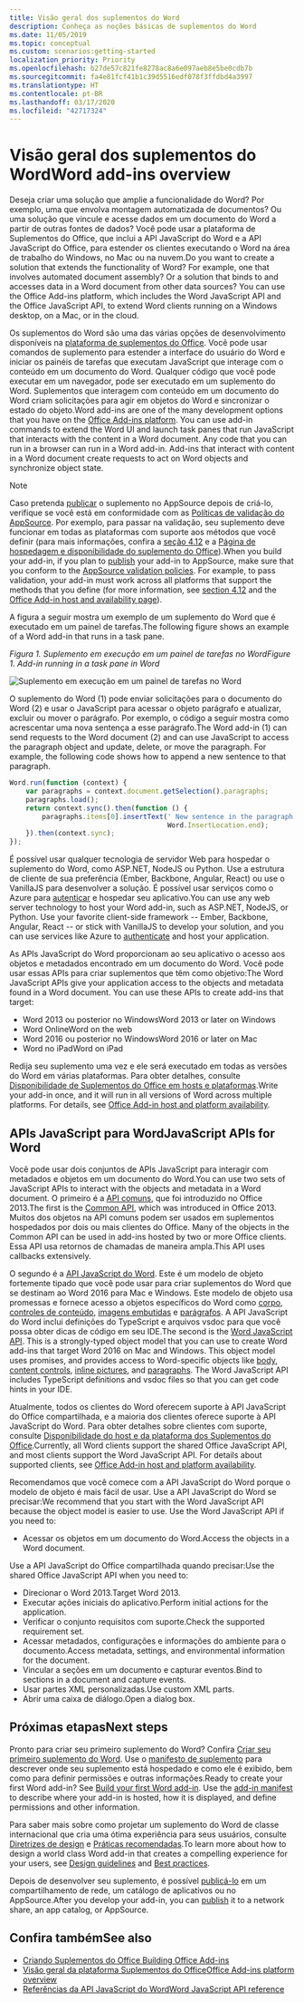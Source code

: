 ```yaml
---
title: Visão geral dos suplementos do Word
description: Conheça as noções básicas de suplementos do Word
ms.date: 11/05/2019
ms.topic: conceptual
ms.custom: scenarios:getting-started
localization_priority: Priority
ms.openlocfilehash: b27de57c821fe8278ac8a6e097aeb8e5be0cdb7b
ms.sourcegitcommit: fa4e81fcf41b1c39d5516edf078f3ffdbd4a3997
ms.translationtype: HT
ms.contentlocale: pt-BR
ms.lasthandoff: 03/17/2020
ms.locfileid: "42717324"
---
```

# <a name="word-add-ins-overview"></a><span data-ttu-id="8533f-103">Visão geral dos suplementos do Word</span><span class="sxs-lookup"><span data-stu-id="8533f-103">Word add-ins overview</span></span>

<span data-ttu-id="8533f-p101">Deseja criar uma solução que amplie a funcionalidade do Word? Por exemplo, uma que envolva montagem automatizada de documentos? Ou uma solução que vincule e acesse dados em um documento do Word a partir de outras fontes de dados? Você pode usar a plataforma de Suplementos do Office, que inclui a API JavaScript do Word e a API JavaScript do Office, para estender os clientes executando o Word na área de trabalho do Windows, no Mac ou na nuvem.</span><span class="sxs-lookup"><span data-stu-id="8533f-p101">Do you want to create a solution that extends the functionality of Word? For example, one that involves automated document assembly? Or a solution that binds to and accesses data in a Word document from other data sources? You can use the Office Add-ins platform, which includes the Word JavaScript API and the Office JavaScript API, to extend Word clients running on a Windows desktop, on a Mac, or in the cloud.</span></span>

<span data-ttu-id="8533f-p102">Os suplementos do Word são uma das várias opções de desenvolvimento disponíveis na [plataforma de suplementos do Office](../overview/office-add-ins.md). Você pode usar comandos de suplemento para estender a interface do usuário do Word e iniciar os painéis de tarefas que executam JavaScript que interage com o conteúdo em um documento do Word. Qualquer código que você pode executar em um navegador, pode ser executado em um suplemento do Word. Suplementos que interagem com conteúdo em um documento do Word criam solicitações para agir em objetos do Word e sincronizar o estado do objeto.</span><span class="sxs-lookup"><span data-stu-id="8533f-p102">Word add-ins are one of the many development options that you have on the [Office Add-ins platform](../overview/office-add-ins.md). You can use add-in commands to extend the Word UI and launch task panes that run JavaScript that interacts with the content in a Word document. Any code that you can run in a browser can run in a Word add-in. Add-ins that interact with content in a Word document create requests to act on Word objects and synchronize object state.</span></span> 

> [!NOTE]
> <span data-ttu-id="8533f-p103">Caso pretenda [publicar](../publish/publish.md) o suplemento no AppSource depois de criá-lo, verifique se você está em conformidade com as [Políticas de validação do AppSource](/office/dev/store/validation-policies). Por exemplo, para passar na validação, seu suplemento deve funcionar em todas as plataformas com suporte aos métodos que você definir (para mais informações, confira a [seção 4.12](/office/dev/store/validation-policies#4-apps-and-add-ins-behave-predictably) e a [Página de hospedagem e disponibilidade do suplemento do Office](../overview/office-add-in-availability.md)).</span><span class="sxs-lookup"><span data-stu-id="8533f-p103">When you build your add-in, if you plan to [publish](../publish/publish.md) your add-in to AppSource, make sure that you conform to the [AppSource validation policies](/office/dev/store/validation-policies). For example, to pass validation, your add-in must work across all platforms that support the methods that you define (for more information, see [section 4.12](/office/dev/store/validation-policies#4-apps-and-add-ins-behave-predictably) and the [Office Add-in host and availability page](../overview/office-add-in-availability.md)).</span></span>

<span data-ttu-id="8533f-114">A figura a seguir mostra um exemplo de um suplemento do Word que é executado em um painel de tarefas.</span><span class="sxs-lookup"><span data-stu-id="8533f-114">The following figure shows an example of a Word add-in that runs in a task pane.</span></span>

<span data-ttu-id="8533f-115">*Figura 1. Suplemento em execução em um painel de tarefas no Word*</span><span class="sxs-lookup"><span data-stu-id="8533f-115">*Figure 1. Add-in running in a task pane in Word*</span></span>

![Suplemento em execução em um painel de tarefas no Word](../images/word-add-in-show-host-client.png)

<span data-ttu-id="8533f-p104">O suplemento do Word (1) pode enviar solicitações para o documento do Word (2) e usar o JavaScript para acessar o objeto parágrafo e atualizar, excluir ou mover o parágrafo. Por exemplo, o código a seguir mostra como acrescentar uma nova sentença a esse parágrafo.</span><span class="sxs-lookup"><span data-stu-id="8533f-p104">The Word add-in (1) can send requests to the Word document (2) and can use JavaScript to access the paragraph object and update, delete, or move the paragraph. For example, the following code shows how to append a new sentence to that paragraph.</span></span>

```js
Word.run(function (context) {
    var paragraphs = context.document.getSelection().paragraphs;
    paragraphs.load();
    return context.sync().then(function () {
        paragraphs.items[0].insertText(' New sentence in the paragraph.',
                                       Word.InsertLocation.end);
    }).then(context.sync);
});

```

<span data-ttu-id="8533f-p105">É possível usar qualquer tecnologia de servidor Web para hospedar o suplemento do Word, como ASP.NET, NodeJS ou Python. Use a estrutura de cliente de sua preferência (Ember, Backbone, Angular, React) ou use o VanillaJS para desenvolver a solução. É possível usar serviços como o Azure para [autenticar](../develop/overview-authn-authz.md) e hospedar seu aplicativo.</span><span class="sxs-lookup"><span data-stu-id="8533f-p105">You can use any web server technology to host your Word add-in, such as ASP.NET, NodeJS, or Python. Use your favorite client-side framework -- Ember, Backbone, Angular, React -- or stick with VanillaJS to develop your solution, and you can use services like Azure to [authenticate](../develop/overview-authn-authz.md) and host your application.</span></span>

<span data-ttu-id="8533f-p106">As APIs JavaScript do Word proporcionam ao seu aplicativo o acesso aos objetos e metadados encontrado em um documento do Word. Você pode usar essas APIs para criar suplementos que têm como objetivo:</span><span class="sxs-lookup"><span data-stu-id="8533f-p106">The Word JavaScript APIs give your application access to the objects and metadata found in a Word document. You can use these APIs to create add-ins that target:</span></span>

* <span data-ttu-id="8533f-123">Word 2013 ou posterior no Windows</span><span class="sxs-lookup"><span data-stu-id="8533f-123">Word 2013 or later on Windows</span></span>
* <span data-ttu-id="8533f-124">Word Online</span><span class="sxs-lookup"><span data-stu-id="8533f-124">Word on the web</span></span>
* <span data-ttu-id="8533f-125">Word 2016 ou posterior no Windows</span><span class="sxs-lookup"><span data-stu-id="8533f-125">Word 2016 or later on Mac</span></span>
* <span data-ttu-id="8533f-126">Word no iPad</span><span class="sxs-lookup"><span data-stu-id="8533f-126">Word on iPad</span></span>

<span data-ttu-id="8533f-p107">Redija seu suplemento uma vez e ele será executado em todas as versões do Word em várias plataformas. Para obter detalhes, consulte [Disponibilidade de Suplementos do Office em hosts e plataformas](../overview/office-add-in-availability.md).</span><span class="sxs-lookup"><span data-stu-id="8533f-p107">Write your add-in once, and it will run in all versions of Word across multiple platforms. For details, see [Office Add-in host and platform availability](../overview/office-add-in-availability.md).</span></span>

## <a name="javascript-apis-for-word"></a><span data-ttu-id="8533f-129">APIs JavaScript para Word</span><span class="sxs-lookup"><span data-stu-id="8533f-129">JavaScript APIs for Word</span></span>

<span data-ttu-id="8533f-130">Você pode usar dois conjuntos de APIs JavaScript para interagir com metadados e objetos em um documento do Word.</span><span class="sxs-lookup"><span data-stu-id="8533f-130">You can use two sets of JavaScript APIs to interact with the objects and metadata in a Word document.</span></span> <span data-ttu-id="8533f-131">O primeiro é a [API comuns](/javascript/api/office), que foi introduzido no Office 2013.</span><span class="sxs-lookup"><span data-stu-id="8533f-131">The first is the [Common API](/javascript/api/office), which was introduced in Office 2013.</span></span> <span data-ttu-id="8533f-132">Muitos dos objetos na API comuns podem ser usados em suplementos hospedados por dois ou mais clientes do Office. </span><span class="sxs-lookup"><span data-stu-id="8533f-132">Many of the objects in the Common API can be used in add-ins hosted by two or more Office clients.</span></span> <span data-ttu-id="8533f-133">Essa API usa retornos de chamadas de maneira ampla.</span><span class="sxs-lookup"><span data-stu-id="8533f-133">This API uses callbacks extensively.</span></span>

<span data-ttu-id="8533f-p109">O segundo é a [API JavaScript do Word](/javascript/api/word). Este é um modelo de objeto fortemente tipado que você pode usar para criar suplementos do Word que se destinam ao Word 2016 para Mac e Windows. Este modelo de objeto usa promessas e fornece acesso a objetos específicos do Word como [corpo](/javascript/api/word/word.body), [controles de conteúdo](/javascript/api/word/word.contentcontrol), [imagens embutidas](/javascript/api/word/word.inlinepicture) e [parágrafos](/javascript/api/word/word.paragraph). A API JavaScript do Word inclui definições do TypeScript e arquivos vsdoc para que você possa obter dicas de código em seu IDE.</span><span class="sxs-lookup"><span data-stu-id="8533f-p109">The second is the [Word JavaScript API](/javascript/api/word). This is a strongly-typed object model that you can use to create Word add-ins that target Word 2016 on Mac and Windows. This object model uses promises, and provides access to Word-specific objects like [body](/javascript/api/word/word.body), [content controls](/javascript/api/word/word.contentcontrol), [inline pictures](/javascript/api/word/word.inlinepicture), and [paragraphs](/javascript/api/word/word.paragraph). The Word JavaScript API includes TypeScript definitions and vsdoc files so that you can get code hints in your IDE.</span></span>

<span data-ttu-id="8533f-p110">Atualmente, todos os clientes do Word oferecem suporte à API JavaScript do Office compartilhada, e a maioria dos clientes oferece suporte à API JavaScript do Word. Para obter detalhes sobre clientes com suporte, consulte [Disponibilidade do host e da plataforma dos Suplementos do Office](../overview/office-add-in-availability.md).</span><span class="sxs-lookup"><span data-stu-id="8533f-p110">Currently, all Word clients support the shared Office JavaScript API, and most clients support the Word JavaScript API. For details about supported clients, see [Office Add-in host and platform availability](../overview/office-add-in-availability.md).</span></span>

<span data-ttu-id="8533f-p111">Recomendamos que você comece com a API JavaScript do Word porque o modelo de objeto é mais fácil de usar. Use a API JavaScript do Word se precisar:</span><span class="sxs-lookup"><span data-stu-id="8533f-p111">We recommend that you start with the Word JavaScript API because the object model is easier to use. Use the Word JavaScript API if you need to:</span></span>

* <span data-ttu-id="8533f-142">Acessar os objetos em um documento do Word.</span><span class="sxs-lookup"><span data-stu-id="8533f-142">Access the objects in a Word document.</span></span>

<span data-ttu-id="8533f-143">Use a API JavaScript do Office compartilhada quando precisar:</span><span class="sxs-lookup"><span data-stu-id="8533f-143">Use the shared Office JavaScript API when you need to:</span></span>

* <span data-ttu-id="8533f-144">Direcionar o Word 2013.</span><span class="sxs-lookup"><span data-stu-id="8533f-144">Target Word 2013.</span></span>
* <span data-ttu-id="8533f-145">Executar ações iniciais do aplicativo.</span><span class="sxs-lookup"><span data-stu-id="8533f-145">Perform initial actions for the application.</span></span>
* <span data-ttu-id="8533f-146">Verificar o conjunto requisitos com suporte.</span><span class="sxs-lookup"><span data-stu-id="8533f-146">Check the supported requirement set.</span></span>
* <span data-ttu-id="8533f-147">Acessar metadados, configurações e informações do ambiente para o documento.</span><span class="sxs-lookup"><span data-stu-id="8533f-147">Access metadata, settings, and environmental information for the document.</span></span>
* <span data-ttu-id="8533f-148">Vincular a seções em um documento e capturar eventos.</span><span class="sxs-lookup"><span data-stu-id="8533f-148">Bind to sections in a document and capture events.</span></span>
* <span data-ttu-id="8533f-149">Usar partes XML personalizadas.</span><span class="sxs-lookup"><span data-stu-id="8533f-149">Use custom XML parts.</span></span>
* <span data-ttu-id="8533f-150">Abrir uma caixa de diálogo.</span><span class="sxs-lookup"><span data-stu-id="8533f-150">Open a dialog box.</span></span>

## <a name="next-steps"></a><span data-ttu-id="8533f-151">Próximas etapas</span><span class="sxs-lookup"><span data-stu-id="8533f-151">Next steps</span></span>

<span data-ttu-id="8533f-p112">Pronto para criar seu primeiro suplemento do Word? Confira [Criar seu primeiro suplemento do Word](word-add-ins.md). Use o [manifesto de suplemento](../develop/add-in-manifests.md) para descrever onde seu suplemento está hospedado e como ele é exibido, bem como para definir permissões e outras informações.</span><span class="sxs-lookup"><span data-stu-id="8533f-p112">Ready to create your first Word add-in? See [Build your first Word add-in](word-add-ins.md). Use the [add-in manifest](../develop/add-in-manifests.md) to describe where your add-in is hosted, how it is displayed, and define permissions and other information.</span></span>

<span data-ttu-id="8533f-155">Para saber mais sobre como projetar um suplemento do Word de classe internacional que cria uma ótima experiência para seus usuários, consulte [Diretrizes de design](../design/add-in-design.md) e [Práticas recomendadas](../concepts/add-in-development-best-practices.md).</span><span class="sxs-lookup"><span data-stu-id="8533f-155">To learn more about how to design a world class Word add-in that creates a compelling experience for your users, see [Design guidelines](../design/add-in-design.md) and [Best practices](../concepts/add-in-development-best-practices.md).</span></span>

<span data-ttu-id="8533f-156">Depois de desenvolver seu suplemento, é possível [publicá-lo](../publish/publish.md) em um compartilhamento de rede, um catálogo de aplicativos ou no AppSource.</span><span class="sxs-lookup"><span data-stu-id="8533f-156">After you develop your add-in, you can [publish](../publish/publish.md) it to a network share, an app catalog, or AppSource.</span></span>

## <a name="see-also"></a><span data-ttu-id="8533f-157">Confira também</span><span class="sxs-lookup"><span data-stu-id="8533f-157">See also</span></span>

* [<span data-ttu-id="8533f-158">Criando Suplementos do Office </span><span class="sxs-lookup"><span data-stu-id="8533f-158">Building Office Add-ins</span></span>](../overview/office-add-ins-fundamentals.md)
* [<span data-ttu-id="8533f-159">Visão geral da plataforma Suplementos do Office</span><span class="sxs-lookup"><span data-stu-id="8533f-159">Office Add-ins platform overview</span></span>](../overview/office-add-ins.md)
* [<span data-ttu-id="8533f-160">Referências da API JavaScript do Word</span><span class="sxs-lookup"><span data-stu-id="8533f-160">Word JavaScript API reference</span></span>](../reference/overview/word-add-ins-reference-overview.md)
